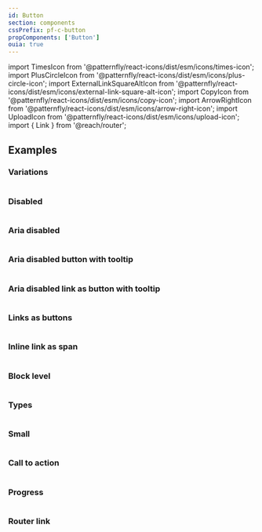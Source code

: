 ```yaml
---
id: Button
section: components
cssPrefix: pf-c-button
propComponents: ['Button']
ouia: true
---
```


import TimesIcon from '@patternfly/react-icons/dist/esm/icons/times-icon';
import PlusCircleIcon from '@patternfly/react-icons/dist/esm/icons/plus-circle-icon';
import ExternalLinkSquareAltIcon from '@patternfly/react-icons/dist/esm/icons/external-link-square-alt-icon';
import CopyIcon from '@patternfly/react-icons/dist/esm/icons/copy-icon';
import ArrowRightIcon from '@patternfly/react-icons/dist/esm/icons/arrow-right-icon';
import UploadIcon from '@patternfly/react-icons/dist/esm/icons/upload-icon';
import { Link } from '@reach/router';

## Examples 

### Variations

```ts file="./ButtonVariations.tsx"
```

### Disabled

```ts file="./ButtonDisabled.tsx"
```

### Aria disabled

```ts file="./ButtonAriaDisabled.tsx"
```

### Aria disabled button with tooltip

```ts file="./ButtonAriaDisabledTooltip.tsx"
```

### Aria disabled link as button with tooltip

```ts file="./ButtonAriaDisabledLinkTooltip.tsx"
```

### Links as buttons

```ts file="./ButtonLinks.tsx"
```

### Inline link as span

```ts file="./ButtonInlineSpanLink.tsx"
```

### Block level

```ts file="./ButtonBlock.tsx"
```

### Types

```ts file="./ButtonTypes.tsx"
```

### Small

```ts file="./ButtonSmall.tsx"
```

### Call to action

```ts file="./ButtonCallToAction.tsx"
```

### Progress

```ts file="./ButtonProgress.tsx"
```

### Router link

```ts file="./ButtonRouterLink.tsx"
```

